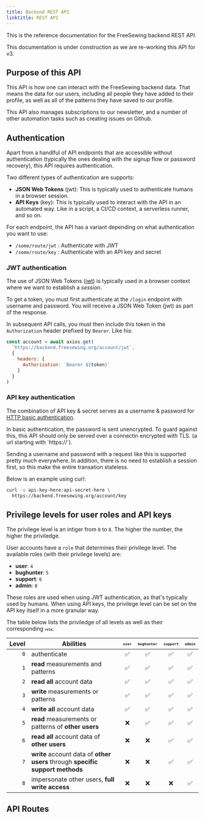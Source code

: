 ```yaml
---
title: Backend REST API
linktitle: REST API
---
```


This is the reference documentation for the FreeSewing backend REST API.

<Fixme>
This documentation is under construction as we are re-working this API for v3.
</Fixme>

## Purpose of this API

This API is how one can interact with the FreeSewing backend data.
That means the data for our users, including all people they have added to
their profile, as well as all of the patterns they have saved to our profile.

This API also manages subscriptions to our newsletter, and a number of other
automation tasks such as creating issues on Github.

## Authentication

Apart from a handlful of API endpoints that are accessible without
authentication (typically the ones dealing with the signup flow or password
recovery), this API requires authentication.

Two different types of authentication are supports:

- **JSON Web Tokens** (jwt): This is typically used to authenticate humans in a
  browser session.
- **API Keys** (key): This is typically used to interact with the API in an
  automated way. Like in a script, a CI/CD context, a serverless runner, and so
  on.

For each endpoint, the API has a variant depending on what authentication you 
want to use:

- `/some/route/jwt` : Authenticate with JWT
- `/some/route/key` : Authenticate with an API key and secret

### JWT authentication

The use of JSON Web Tokens ([jwt](https://jwt.io)) is typically used in a
browser context where we want to establish a *session*.

To get a token, you must first authenticate at the `/login` endpoint with
username and password.  You will receive a JSON Web Token (jwt) as part of the
response.

In subsequent API calls, you must then include this token in the
`Authorization` header prefixed by `Bearer`. Like his:

```js
const account = await axios.get(
  `https://backend.freesewing.org/account/jwt`,
  {
    headers: {
      Authorization: `Bearer ${token}`
    }
  }
)
```

### API key authentication

The combination of API key & secret serves as a username & password for [HTTP
basic authentication](https://en.wikipedia.org/wiki/Basic_access_authentication).

<Note>
In basic authentication, the password is sent
unencrypted. To guard against this, this API should only be served over a 
connectin encrypted with TLS. (a url starting with `https://`).
</Note>

Sending a username and password with a request like this is supported
pretty much everywhere. In addition, there is no need to establish a session
first, so this make the entire transation stateless.

Below is an example using curl:

```sh
curl -u api-key-here:api-secret-here \ 
  https://backend.freesewing.org/account/key
```

## Privilege levels for user roles and API keys

The privilege level is an intiger from `0` to `8`. The higher the number, the higher the priviledge.

User accounts have a `role` that determines their privilege level.
The available roles (with their privilege levels) are:

- **user**: `4`
- **bughunter**: `5`
- **support**: `6`
- **admin**: `8`

These roles are used when using JWT authentication, as that's typically used by humans.
When using API keys, the privilege level can be set on the API key itself in a more granular way.

The table below lists the priviledge of all levels as well as their corresponding <small><small><b>`role`</b></small></small>:

| Level  | Abilities | <small><small>`user`</small></small> | <small><small>`bughunter`</small></small> | <small><small>`support`</small></small> | <small><small>`admin`</small></small> |
| --: | -- | :--: | :--: | :--: | :--: |
| `0`    | authenticate                                          | ✅ | ✅ | ✅ | ✅ |
| `1`    | **read** measurements and patterns                    | ✅ | ✅ | ✅ | ✅ |
| `2`    | **read all** account data                             | ✅ | ✅ | ✅ | ✅ |
| `3`    | **write** measurements or patterns                    | ✅ | ✅ | ✅ | ✅ |
| `4`    | **write all** account data                            | ✅ | ✅ | ✅ | ✅ |
| `5`    | **read** measurements or patterns of **other users**  | ❌ | ✅ | ✅ | ✅ | 
| `6`    | **read all** account data of **other users**          | ❌ | ❌ | ✅ | ✅ | 
| `7`    | **write** account data of **other users** through **specific support methods** | ❌ | ❌ | ✅ | ✅ | 
| `8`    | impersonate other users, **full write access**        | ❌ | ❌ | ❌ | ✅ |

## API Routes

<ReadMore />

